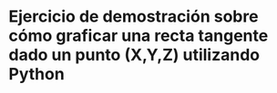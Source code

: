 # Ejercicio de demostración sobre cómo graficar una recta tangente dado un punto (X,Y,Z) utilizando Python
